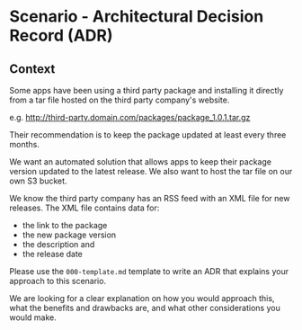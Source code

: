 # Scenario - Architectural Decision Record (ADR)

## Context
Some apps have been using a third party package and installing it directly from a tar file hosted on the third party company's website.

e.g. http://third-party.domain.com/packages/package_1.0.1.tar.gz

Their recommendation is to keep the package updated at least every three months.

We want an automated solution that allows apps to keep their package version updated to the latest release. We also want to host the tar file on our own S3 bucket.

We know the third party company has an RSS feed with an XML file for new releases.  The XML file contains data for:
- the link to the package
- the new package version
- the description and
- the release date

Please use the `000-template.md` template to write an ADR that explains your approach to this scenario.

We are looking for a clear explanation on how you would approach this, what the benefits and drawbacks are, and what other considerations you would make.